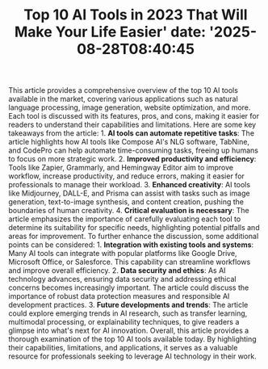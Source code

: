 ﻿---
title: "Top 10 AI Tools in 2023 That Will Make Your Life Easier'
date: '2025-08-28T08:40:45"
category: "Markets"
summary: ""
slug: "top 10 ai tools in 2023 that will make your life easier"
source_urls:
  - "https://techncruncher.blogspot.com/2023/01/top-10-ai-tools-in-2023-that-will-make.html"
seo:
  title: "Top 10 AI Tools in 2023 That Will Make Your Life Easier | Hash n Hedge'
  description: '"
  keywords: ["news", "markets", "brief"]
---
This article provides a comprehensive overview of the top 10 AI tools available in the market, covering various applications such as natural language processing, image generation, website optimization, and more. Each tool is discussed with its features, pros, and cons, making it easier for readers to understand their capabilities and limitations.  Here are some key takeaways from the article:  1. **AI tools can automate repetitive tasks**: The article highlights how AI tools like Compose AI's NLG software, TabNine, and CodePro can help automate time-consuming tasks, freeing up humans to focus on more strategic work. 2. **Improved productivity and efficiency**: Tools like Zapier, Grammarly, and Hemingway Editor aim to improve workflow, increase productivity, and reduce errors, making it easier for professionals to manage their workload. 3. **Enhanced creativity**: AI tools like Midjourney, DALL-E, and Prisma can assist with tasks such as image generation, text-to-image synthesis, and content creation, pushing the boundaries of human creativity. 4. **Critical evaluation is necessary**: The article emphasizes the importance of carefully evaluating each tool to determine its suitability for specific needs, highlighting potential pitfalls and areas for improvement.  To further enhance the discussion, some additional points can be considered:  1. **Integration with existing tools and systems**: Many AI tools can integrate with popular platforms like Google Drive, Microsoft Office, or Salesforce. This capability can streamline workflows and improve overall efficiency. 2. **Data security and ethics**: As AI technology advances, ensuring data security and addressing ethical concerns becomes increasingly important. The article could discuss the importance of robust data protection measures and responsible AI development practices. 3. **Future developments and trends**: The article could explore emerging trends in AI research, such as transfer learning, multimodal processing, or explainability techniques, to give readers a glimpse into what's next for AI innovation.  Overall, this article provides a thorough examination of the top 10 AI tools available today. By highlighting their capabilities, limitations, and applications, it serves as a valuable resource for professionals seeking to leverage AI technology in their work. 

